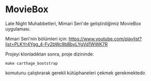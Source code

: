 # MovieBox

Late Night Muhabbetleri, Mimari Seri'de geliştirdiğimiz MovieBox uygulaması.

Mimari Seri'nin bölümleri için:
https://www.youtube.com/playlist?list=PLKYr4Ygg_4-Fv2bWc9bBbyLYgVd1WWK7R

Projeyi klonladıktan sonra, proje dizininde:

```
make carthage_bootstrap
```

komutunu çalıştırarak gerekli kütüphaneleri çekmek gerekmektedir.

